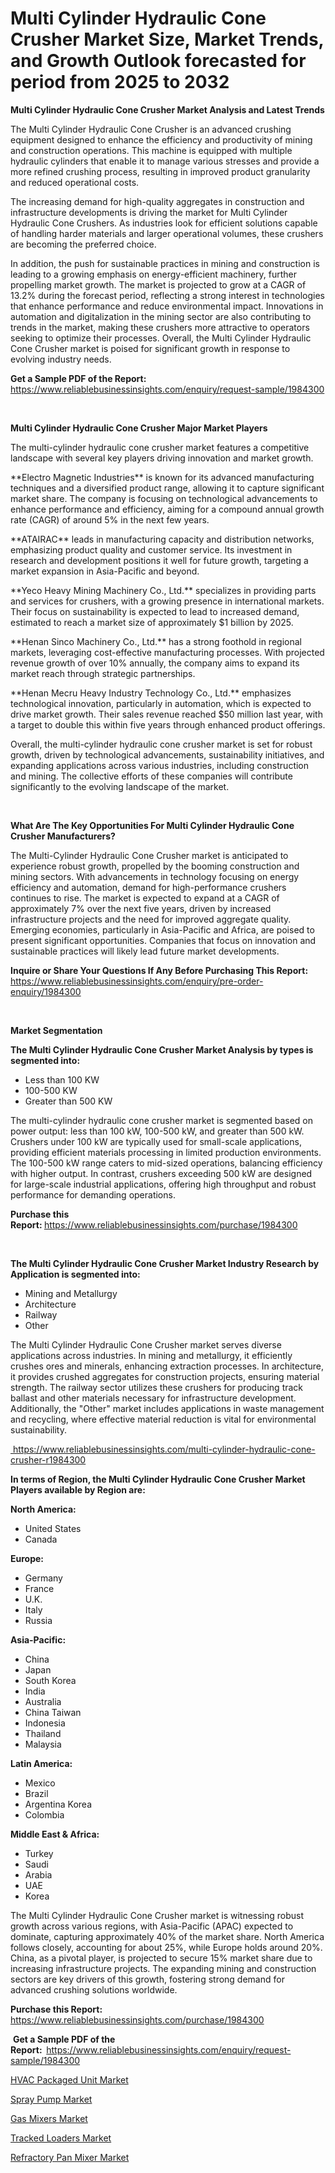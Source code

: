<p><h1>Multi Cylinder Hydraulic Cone Crusher Market Size, Market Trends, and Growth Outlook forecasted for period from 2025 to 2032</h1></p><p><strong>Multi Cylinder Hydraulic Cone Crusher Market Analysis and Latest Trends</strong></p>
<p><p>The Multi Cylinder Hydraulic Cone Crusher is an advanced crushing equipment designed to enhance the efficiency and productivity of mining and construction operations. This machine is equipped with multiple hydraulic cylinders that enable it to manage various stresses and provide a more refined crushing process, resulting in improved product granularity and reduced operational costs. </p><p>The increasing demand for high-quality aggregates in construction and infrastructure developments is driving the market for Multi Cylinder Hydraulic Cone Crushers. As industries look for efficient solutions capable of handling harder materials and larger operational volumes, these crushers are becoming the preferred choice. </p><p>In addition, the push for sustainable practices in mining and construction is leading to a growing emphasis on energy-efficient machinery, further propelling market growth. The market is projected to grow at a CAGR of 13.2% during the forecast period, reflecting a strong interest in technologies that enhance performance and reduce environmental impact. Innovations in automation and digitalization in the mining sector are also contributing to trends in the market, making these crushers more attractive to operators seeking to optimize their processes. Overall, the Multi Cylinder Hydraulic Cone Crusher market is poised for significant growth in response to evolving industry needs.</p></p>
<p><strong>Get a Sample PDF of the Report:&nbsp;</strong> <a href="https://www.reliablebusinessinsights.com/enquiry/request-sample/1984300?utm_campaign=75&utm_medium=2&utm_source=Github&utm_content=ia&utm_term=20022025&utm_id=multi-cylinder-hydraulic-cone-crusher">https://www.reliablebusinessinsights.com/enquiry/request-sample/1984300</a></p>
<p>&nbsp;</p>
<p><strong>Multi Cylinder Hydraulic Cone Crusher Major Market Players</strong></p>
<p><p>The multi-cylinder hydraulic cone crusher market features a competitive landscape with several key players driving innovation and market growth. </p><p>**Electro Magnetic Industries** is known for its advanced manufacturing techniques and a diversified product range, allowing it to capture significant market share. The company is focusing on technological advancements to enhance performance and efficiency, aiming for a compound annual growth rate (CAGR) of around 5% in the next few years.</p><p>**ATAIRAC** leads in manufacturing capacity and distribution networks, emphasizing product quality and customer service. Its investment in research and development positions it well for future growth, targeting a market expansion in Asia-Pacific and beyond.</p><p>**Yeco Heavy Mining Machinery Co., Ltd.** specializes in providing parts and services for crushers, with a growing presence in international markets. Their focus on sustainability is expected to lead to increased demand, estimated to reach a market size of approximately $1 billion by 2025.</p><p>**Henan Sinco Machinery Co., Ltd.** has a strong foothold in regional markets, leveraging cost-effective manufacturing processes. With projected revenue growth of over 10% annually, the company aims to expand its market reach through strategic partnerships.</p><p>**Henan Mecru Heavy Industry Technology Co., Ltd.** emphasizes technological innovation, particularly in automation, which is expected to drive market growth. Their sales revenue reached $50 million last year, with a target to double this within five years through enhanced product offerings.</p><p>Overall, the multi-cylinder hydraulic cone crusher market is set for robust growth, driven by technological advancements, sustainability initiatives, and expanding applications across various industries, including construction and mining. The collective efforts of these companies will contribute significantly to the evolving landscape of the market.</p></p>
<p>&nbsp;</p>
<p><strong>What Are The Key Opportunities For Multi Cylinder Hydraulic Cone Crusher Manufacturers?</strong></p>
<p><p>The Multi-Cylinder Hydraulic Cone Crusher market is anticipated to experience robust growth, propelled by the booming construction and mining sectors. With advancements in technology focusing on energy efficiency and automation, demand for high-performance crushers continues to rise. The market is expected to expand at a CAGR of approximately 7% over the next five years, driven by increased infrastructure projects and the need for improved aggregate quality. Emerging economies, particularly in Asia-Pacific and Africa, are poised to present significant opportunities. Companies that focus on innovation and sustainable practices will likely lead future market developments.</p></p>
<p><strong>Inquire or Share Your Questions If Any Before Purchasing This Report:</strong> <a href="https://www.reliablebusinessinsights.com/enquiry/pre-order-enquiry/1984300?utm_campaign=75&utm_medium=2&utm_source=Github&utm_content=ia&utm_term=20022025&utm_id=multi-cylinder-hydraulic-cone-crusher">https://www.reliablebusinessinsights.com/enquiry/pre-order-enquiry/1984300</a></p>
<p>&nbsp;</p>
<p><strong>Market Segmentation</strong></p>
<p><strong>The Multi Cylinder Hydraulic Cone Crusher Market Analysis by types is segmented into:</strong></p>
<p><ul><li>Less than 100 KW</li><li>100-500 KW</li><li>Greater than 500 KW</li></ul></p>
<p><p>The multi-cylinder hydraulic cone crusher market is segmented based on power output: less than 100 kW, 100-500 kW, and greater than 500 kW. Crushers under 100 kW are typically used for small-scale applications, providing efficient materials processing in limited production environments. The 100-500 kW range caters to mid-sized operations, balancing efficiency with higher output. In contrast, crushers exceeding 500 kW are designed for large-scale industrial applications, offering high throughput and robust performance for demanding operations.</p></p>
<p><strong>Purchase this Report:&nbsp;</strong><a href="https://www.reliablebusinessinsights.com/purchase/1984300?utm_campaign=75&utm_medium=2&utm_source=Github&utm_content=ia&utm_term=20022025&utm_id=multi-cylinder-hydraulic-cone-crusher">https://www.reliablebusinessinsights.com/purchase/1984300</a></p>
<p>&nbsp;</p>
<p><strong>The Multi Cylinder Hydraulic Cone Crusher Market Industry Research by Application is segmented into:</strong></p>
<p><ul><li>Mining and Metallurgy</li><li>Architecture</li><li>Railway</li><li>Other</li></ul></p>
<p><p>The Multi Cylinder Hydraulic Cone Crusher market serves diverse applications across industries. In mining and metallurgy, it efficiently crushes ores and minerals, enhancing extraction processes. In architecture, it provides crushed aggregates for construction projects, ensuring material strength. The railway sector utilizes these crushers for producing track ballast and other materials necessary for infrastructure development. Additionally, the "Other" market includes applications in waste management and recycling, where effective material reduction is vital for environmental sustainability.</p></p>
<p><a href="https://www.reliablebusinessinsights.com/multi-cylinder-hydraulic-cone-crusher-r1984300?utm_campaign=75&utm_medium=2&utm_source=Github&utm_content=ia&utm_term=20022025&utm_id=multi-cylinder-hydraulic-cone-crusher">&nbsp;https://www.reliablebusinessinsights.com/multi-cylinder-hydraulic-cone-crusher-r1984300</a></p>
<p><strong>In terms of Region, the Multi Cylinder Hydraulic Cone Crusher Market Players available by Region are:</strong></p>
<p>
    <p> <strong> North America: </strong>
        <ul>
            <li>United States</li>
            <li>Canada</li>
        </ul>
        </p> 
    <p> <strong> Europe: </strong>
        <ul>
            <li>Germany</li>
            <li>France</li>
            <li>U.K.</li>
            <li>Italy</li>
            <li>Russia</li>
        </ul>
        </p> 
    <p> <strong> Asia-Pacific: </strong>
        <ul>
            <li>China</li>
            <li>Japan</li>
            <li>South Korea</li>
            <li>India</li>
            <li>Australia</li>
            <li>China Taiwan</li>
            <li>Indonesia</li>
            <li>Thailand</li>
            <li>Malaysia</li>
        </ul>
        </p> 
    <p> <strong> Latin America: </strong>
        <ul>
            <li>Mexico</li>
            <li>Brazil</li>
            <li>Argentina Korea</li>
            <li>Colombia</li>
        </ul>
        </p> 
    <p> <strong> Middle East & Africa: </strong>
        <ul>
            <li>Turkey</li>
            <li>Saudi</li>
            <li>Arabia</li>
            <li>UAE</li>
            <li>Korea</li>
        </ul>
    </p>
    </p>
<p><p>The Multi Cylinder Hydraulic Cone Crusher market is witnessing robust growth across various regions, with Asia-Pacific (APAC) expected to dominate, capturing approximately 40% of the market share. North America follows closely, accounting for about 25%, while Europe holds around 20%. China, as a pivotal player, is projected to secure 15% market share due to increasing infrastructure projects. The expanding mining and construction sectors are key drivers of this growth, fostering strong demand for advanced crushing solutions worldwide.</p></p>
<p><strong>Purchase this Report: </strong><a href="https://www.reliablebusinessinsights.com/purchase/1984300?utm_campaign=75&utm_medium=2&utm_source=Github&utm_content=ia&utm_term=20022025&utm_id=multi-cylinder-hydraulic-cone-crusher">https://www.reliablebusinessinsights.com/purchase/1984300</a></p>
<p>&nbsp;<strong>Get a Sample PDF of the Report:&nbsp;&nbsp;</strong><a href="https://www.reliablebusinessinsights.com/enquiry/request-sample/1984300?utm_campaign=75&utm_medium=2&utm_source=Github&utm_content=ia&utm_term=20022025&utm_id=multi-cylinder-hydraulic-cone-crusher">https://www.reliablebusinessinsights.com/enquiry/request-sample/1984300</a></p>
<p><strong></strong></p>
<p><p><a href="https://github.com/supicweg/Market-Research-Report-List-1/blob/main/hvac-packaged-unit-market.md?utm_campaign=75&utm_medium=2&utm_source=Github&utm_content=ia&utm_term=20022025&utm_id=multi-cylinder-hydraulic-cone-crusher">HVAC Packaged Unit Market</a></p><p><a href="https://github.com/saeiddaemo/Market-Research-Report-List-1/blob/main/spray-pump-market.md?utm_campaign=75&utm_medium=2&utm_source=Github&utm_content=ia&utm_term=20022025&utm_id=multi-cylinder-hydraulic-cone-crusher">Spray Pump Market</a></p><p><a href="https://github.com/salodipura00/Market-Research-Report-List-1/blob/main/gas-mixers-market.md?utm_campaign=75&utm_medium=2&utm_source=Github&utm_content=ia&utm_term=20022025&utm_id=multi-cylinder-hydraulic-cone-crusher">Gas Mixers Market</a></p><p><a href="https://github.com/shopovdjondo/Market-Research-Report-List-1/blob/main/tracked-loaders-market.md?utm_campaign=75&utm_medium=2&utm_source=Github&utm_content=ia&utm_term=20022025&utm_id=multi-cylinder-hydraulic-cone-crusher">Tracked Loaders Market</a></p><p><a href="https://github.com/viipposahko25/Market-Research-Report-List-1/blob/main/refractory-pan-mixer-market.md?utm_campaign=75&utm_medium=2&utm_source=Github&utm_content=ia&utm_term=20022025&utm_id=multi-cylinder-hydraulic-cone-crusher">Refractory Pan Mixer Market</a></p></p>